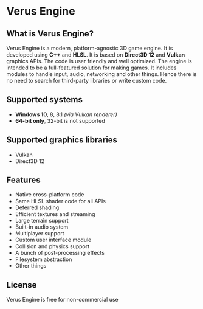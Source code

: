 # Verus Engine

## What is Verus Engine?
Verus Engine is a modern, platform-agnostic 3D game engine. It is developed using **C++** and **HLSL**. It is based on **Direct3D 12** and **Vulkan** graphics APIs. The code is user friendly and well optimized. The engine is intended to be a full-featured solution for making games. It includes modules to handle input, audio, networking and other things. Hence there is no need to search for third-party libraries or write custom code.

## Supported systems
* **Windows 10**, 8, 8.1 *(via Vulkan renderer)*
* **64-bit only**, 32-bit is not supported

## Supported graphics libraries
* Vulkan
* Direct3D 12

## Features
* Native cross-platform code
* Same HLSL shader code for all APIs
* Deferred shading
* Efficient textures and streaming
* Large terrain support
* Built-in audio system
* Multiplayer support
* Custom user interface module
* Collision and physics support
* A bunch of post-processing effects
* Filesystem abstraction
* Other things

## License
Verus Engine is free for non-commercial use
